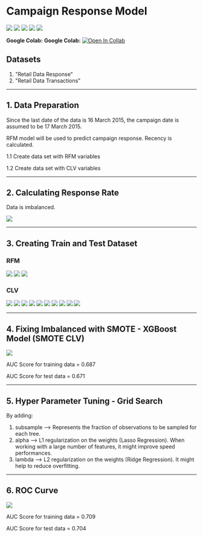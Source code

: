 # Campaign Response Model

[![](https://img.shields.io/badge/-RFM-brightgreen)](#) [![](https://img.shields.io/badge/-CLV-brightgreen)](#) [![](https://img.shields.io/badge/-XGBoost-brightgreen)](#) [![](https://img.shields.io/badge/-Python-brightgreen)](#) [![](https://img.shields.io/badge/-Google--Colab-brightgreen)](#) 

**Google Colab:** **Google Colab:** [![Open In Collab](https://colab.research.google.com/assets/colab-badge.svg)](https://colab.research.google.com/drive/10SerbQKeCaJ-6413X1CZHWMz5iGJvRLG#scrollTo=PZj402q7JEqm)

## Datasets
1. "Retail Data Response"
2. "Retail Data Transactions"
<hr>

## 1. Data Preparation
Since the last date of the data is 16 March 2015, the campaign date is assumed to be 17 March 2015.

RFM model will be used to predict campaign response. Recency is calculated.

1.1 Create data set with RFM variables

1.2 Create data set with CLV variables
<hr>

## 2. Calculating Response Rate
Data is imbalanced.

<img src="https://github.com/MimismPS/BADS7105-CRM-Analytics/blob/main/Assignment%2004%20-%20Campaign%20Response%20Model/Response%20Distribution.png" />
<hr>

## 3. Creating Train and Test Dataset

### RFM

<img src="https://github.com/MimismPS/BADS7105-CRM-Analytics/blob/main/Assignment%2004%20-%20Campaign%20Response%20Model/Recency%20and%20Frequency%20-%20RFM.png" />

<img src="https://github.com/MimismPS/BADS7105-CRM-Analytics/blob/main/Assignment%2004%20-%20Campaign%20Response%20Model/Recency%20and%20Monetary%20-%20RFM.png" />

<img src="https://github.com/MimismPS/BADS7105-CRM-Analytics/blob/main/Assignment%2004%20-%20Campaign%20Response%20Model/Frequency%20and%20Monetary%20-%20RFM.png" />

### CLV

<img src="https://github.com/MimismPS/BADS7105-CRM-Analytics/blob/main/Assignment%2004%20-%20Campaign%20Response%20Model/Recency%20and%20Frequency%20-%20CLV.png" />

<img src="https://github.com/MimismPS/BADS7105-CRM-Analytics/blob/main/Assignment%2004%20-%20Campaign%20Response%20Model/Recency%20and%20Monetary%20-%20CLV.png" />

<img src="https://github.com/MimismPS/BADS7105-CRM-Analytics/blob/main/Assignment%2004%20-%20Campaign%20Response%20Model/Recency%20and%20AOU%20-%20CLV.png" />

<img src="https://github.com/MimismPS/BADS7105-CRM-Analytics/blob/main/Assignment%2004%20-%20Campaign%20Response%20Model/Recency%20and%20Ticket%20Size%20-%20CLV.png" />

<img src="https://github.com/MimismPS/BADS7105-CRM-Analytics/blob/main/Assignment%2004%20-%20Campaign%20Response%20Model/Frequency%20and%20Monetary%20-%20CLV.png" />

<img src="https://github.com/MimismPS/BADS7105-CRM-Analytics/blob/main/Assignment%2004%20-%20Campaign%20Response%20Model/Frequency%20and%20AOU%20-%20CLV.png" />

<img src="https://github.com/MimismPS/BADS7105-CRM-Analytics/blob/main/Assignment%2004%20-%20Campaign%20Response%20Model/Frequency%20and%20Ticket%20Size%20-%20CLV.png" />

<img src="https://github.com/MimismPS/BADS7105-CRM-Analytics/blob/main/Assignment%2004%20-%20Campaign%20Response%20Model/Monetary%20and%20AOU%20-%20CLV.png" />

<img src="https://github.com/MimismPS/BADS7105-CRM-Analytics/blob/main/Assignment%2004%20-%20Campaign%20Response%20Model/Monetary%20and%20Ticket%20Size%20-%20CLV.png" />

<img src="https://github.com/MimismPS/BADS7105-CRM-Analytics/blob/main/Assignment%2004%20-%20Campaign%20Response%20Model/AOU%20and%20Ticket%20Size%20-%20CLV.png" />

<hr>

## 4. Fixing Imbalanced with SMOTE - XGBoost Model (SMOTE CLV)

<img src="https://github.com/MimismPS/BADS7105-CRM-Analytics/blob/main/Assignment%2004%20-%20Campaign%20Response%20Model/XGBoost%20model%20-%20SMOTE%20CLV.png" />

AUC Score for training data = 0.687

AUC Score for test data = 0.671

<hr>

## 5. Hyper Parameter Tuning - Grid Search
By adding:
1. subsample --> Represents the fraction of observations to be sampled for each tree.
2. alpha --> L1 regularization on the weights (Lasso Regression). When working with a large number of features, it might improve speed performances.
3. lambda --> L2 regularization on the weights (Ridge Regression). It might help to reduce overfitting.

<hr>

## 6. ROC Curve

<img src="https://github.com/MimismPS/BADS7105-CRM-Analytics/blob/main/Assignment%2004%20-%20Campaign%20Response%20Model/ROC%20Curve.png" />

AUC Score for training data = 0.709

AUC Score for test data = 0.704
